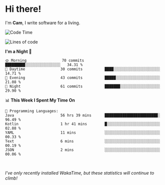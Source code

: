 # Hi there!
I'm **Cam**, I write software for a living.

<!--START_SECTION:waka-->
![Code Time](http://img.shields.io/badge/Code%20Time-95%20hrs%2018%20mins-blue)

![Lines of code](https://img.shields.io/badge/From%20Hello%20World%20I%27ve%20Written-39.8%20thousand%20lines%20of%20code-blue)

**I'm a Night 🦉** 

```text
🌞 Morning                70 commits          █████████░░░░░░░░░░░░░░░░   34.31 % 
🌆 Daytime                30 commits          ████░░░░░░░░░░░░░░░░░░░░░   14.71 % 
🌃 Evening                43 commits          █████░░░░░░░░░░░░░░░░░░░░   21.08 % 
🌙 Night                  61 commits          ███████░░░░░░░░░░░░░░░░░░   29.90 % 
```


📊 **This Week I Spent My Time On** 

```text
💬 Programming Languages: 
Java                     56 hrs 39 mins      ████████████████████████░   96.49 % 
Kotlin                   1 hr 41 mins        █░░░░░░░░░░░░░░░░░░░░░░░░   02.88 % 
YAML                     11 mins             ░░░░░░░░░░░░░░░░░░░░░░░░░   00.33 % 
Text                     6 mins              ░░░░░░░░░░░░░░░░░░░░░░░░░   00.19 % 
JSON                     2 mins              ░░░░░░░░░░░░░░░░░░░░░░░░░   00.06 % 
```


<!--END_SECTION:waka-->

<br>

_I've only recently installed WakaTime, but these statistics will continue to climb!_
